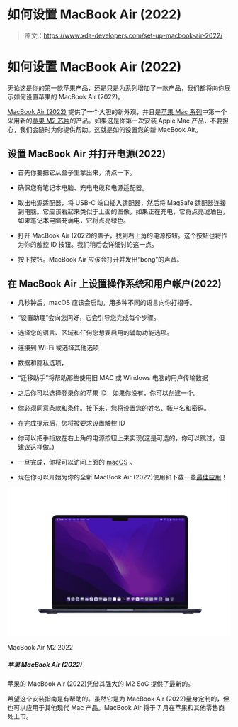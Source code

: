 # 如何设置 MacBook Air (2022)

> 原文：<https://www.xda-developers.com/set-up-macbook-air-2022/>

# 如何设置 MacBook Air (2022)

无论这是你的第一款苹果产品，还是只是为系列增加了一款产品，我们都将向你展示如何设置苹果的 MacBook Air (2022)。

[MacBook Air (2022)](https://www.xda-developers.com/m2-macbook-air-announced/) 提供了一个大胆的新外观，并且是[苹果 Mac 系列](https://www.xda-developers.com/best-macs/)中第一个采用新的[苹果 M2 芯片](https://www.xda-developers.com/apple-m2-launch/)的产品。如果这是你第一次安装 Apple Mac 产品，不要担心，我们会随时为你提供帮助。这就是如何设置您的新 MacBook Air。

## 设置 MacBook Air 并打开电源(2022)

*   首先你要把它从盒子里拿出来，清点一下。
*   确保您有笔记本电脑、充电电缆和电源适配器。

*   取出电源适配器，将 USB-C 端口插入适配器，然后将 MagSafe 适配器连接到电脑。它应该看起来类似于上面的图像，如果正在充电，它将点亮琥珀色，如果笔记本电脑充满电，它将点亮绿色。

*   打开 MacBook Air (2022)的盖子，找到右上角的电源按钮。这个按钮也将作为你的触控 ID 按钮。我们稍后会详细讨论这一点。
*   按下按钮。MacBook Air 应该会打开并发出“bong”的声音。

## 在 MacBook Air 上设置操作系统和用户帐户(2022)

*   几秒钟后，macOS 应该会启动，用多种不同的语言向你打招呼。
*   “设置助理”会向您问好，它会引导您完成每个步骤。
*   选择您的语言、区域和任何您想要启用的辅助功能选项。
*   连接到 Wi-Fi 或选择其他选项
*   数据和隐私选项，
*   “迁移助手”将帮助那些使用旧 MAC 或 Windows 电脑的用户传输数据
*   之后你可以选择登录你的苹果 ID，如果你没有，你可以创建一个。
*   你必须同意条款和条件。接下来，您将设置您的姓名、帐户名和密码。
*   在完成提示后，您将被要求设置触控 ID
*   你可以把手指放在右上角的电源按钮上来实现(这是可选的，你可以跳过，但建议这样做。)

*   一旦完成，你将可以访问上面的 [macOS](https://www.xda-developers.com/macos-monterey) 。
*   现在你可以开始为你的全新 MacBook Air (2022)使用和下载一些[最佳应用](https://www.xda-developers.com/best-apps-apple-silicon/)！

 <picture>![The latest MacBook Air from Apple featuring its M2 processor](img/2d91b63728e352151b7d0bb0af574cda.png)</picture> 

MacBook Air M2 2022

##### 苹果 MacBook Air (2022)

苹果的 MacBook Air (2022)凭借其强大的 M2 SoC 提供了最新的。

希望这个安装指南是有帮助的。虽然它是为 MacBook Air (2022)量身定制的，但也可以应用于其他现代 Mac 产品。MacBook Air 将于 7 月在苹果和其他零售商处上市。